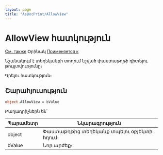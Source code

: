 ```yaml
---
layout: page
title: "AsDocPrint/AllowView"
---
```


# AllowView հատկություն

[См. также](P.md) Օրինակ [Применяется к](../AsDocPrint.md)


Նշանակում է տեղեկանքի տողում նշված փաստաթղթի դիտելու թույլտվությունը։

Գրելու հատկություն։

## Շարահյուսություն

``` vb
object.AllowView = bValue 
```

Բաղադրիչներն են՝


| Պարամետր | Նկարագրություն |
|--|--|
| object | Փաստաթղթից տեղեկանք տպելու օբյեկտի հղում։ |
| bValue| Նոր արժեք։ |

